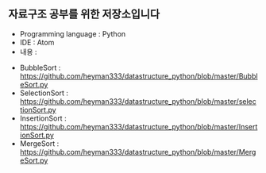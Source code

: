 자료구조 공부를 위한 저장소입니다
----
* Programming language : Python  
* IDE : Atom
* 내용 :
 - BubbleSort : https://github.com/heyman333/datastructure_python/blob/master/BubbleSort.py
 - SelectionSort : https://github.com/heyman333/datastructure_python/blob/master/selectionSort.py
 - InsertionSort : https://github.com/heyman333/datastructure_python/blob/master/InsertionSort.py
 - MergeSort : https://github.com/heyman333/datastructure_python/blob/master/MergeSort.py
